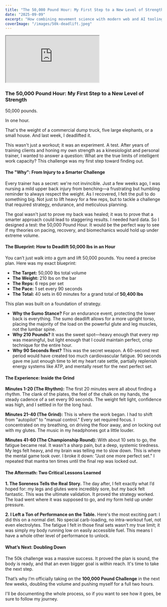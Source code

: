 ```yaml
---
title: "The 50,000 Pound Hour: My First Step to a New Level of Strength"
date: "2025-09-09"
excerpt: "How combining movement science with modern web and AI tooling can improve client outcomes and workflows."
coverImage: "/images/50k-deadlift.jpeg"
---
```


<iframe
  src="https://www.youtube.com/embed/PZCRPCwdWsc"
  title="50,000lbs Deadlift Volume in 1hr"
  allow="accelerometer; autoplay; clipboard-write; encrypted-media; gyroscope; picture-in-picture; web-share"
  allowfullscreen
></iframe>

### **The 50,000 Pound Hour: My First Step to a New Level of Strength**

50,000 pounds.

In one hour.

That's the weight of a commercial dump truck, five large elephants, or a small house. And last week, I deadlifted it.

This wasn't just a workout; it was an experiment. A test. After years of training clients and honing my own strength as a kinesiologist and personal trainer, I wanted to answer a question: What are the true limits of intelligent work capacity? This challenge was my first step toward finding out.

#### **The "Why": From Injury to a Smarter Challenge**

Every trainer has a secret: we're not invincible. Just a few weeks ago, I was nursing a mild upper back injury from benching—a frustrating but humbling reminder to always respect the weight. As I recovered, I felt the pull to do something big. Not just to lift heavy for a few reps, but to tackle a challenge that required strategy, endurance, and meticulous planning.

The goal wasn't just to prove my back was healed; it was to prove that a smarter approach could lead to staggering results. I needed hard data. So I designed a test: the 50,000 Pound Hour. It would be the perfect way to see if my theories on pacing, recovery, and biomechanics would hold up under extreme volume.

#### **The Blueprint: How to Deadlift 50,000 lbs in an Hour**

You can’t just walk into a gym and lift 50,000 pounds. You need a precise plan. Here was my exact blueprint:

- **The Target:** 50,000 lbs total volume
- **The Weight:** 210 lbs on the bar
- **The Reps:** 6 reps per set
- **The Pace:** 1 set every 90 seconds
- **The Total:** 40 sets in 60 minutes for a grand total of **50,400 lbs**

This plan was built on a foundation of strategy.

- **Why the Sumo Stance?** For an endurance event, protecting the lower back is everything. The sumo deadlift allows for a more upright torso, placing the majority of the load on the powerful glute and leg muscles, not the lumbar spine.
- **Why 210 Pounds?** It was the sweet spot—heavy enough that every rep was meaningful, but light enough that I could maintain perfect, crisp technique for the entire hour.
- **Why 90 Seconds Rest?** This was the secret weapon. A 60-second rest period would have created too much cardiovascular fatigue. 90 seconds gave me just enough time to let my heart rate settle, partially replenish energy systems like ATP, and mentally reset for the next perfect set.

#### **The Experience: Inside the Grind**

**Minutes 1-20 (The Rhythm):** The first 20 minutes were all about finding a rhythm. The clank of the plates, the feel of the chalk on my hands, the steady cadence of a set every 90 seconds. The weight felt light, confidence was high, and I settled in for the long haul.

**Minutes 21-40 (The Grind):** This is where the work began. I had to shift from "autopilot" to "manual control." Every set required focus. I concentrated on my breathing, on driving the floor away, and on locking out with my glutes. The music in my headphones got a little louder.

**Minutes 41-60 (The Championship Round):** With about 10 sets to go, the fatigue became real. It wasn't a sharp pain, but a deep, systemic tiredness. My legs felt heavy, and my brain was telling me to slow down. This is where the mental game took over. I broke it down: "Just one more perfect set." I repeated that mantra ten times until the final rep was locked out.

#### **The Aftermath: Two Critical Lessons Learned**

**1. The Soreness Tells the Real Story.**
The day after, I felt exactly what I’d hoped for: my legs and glutes were incredibly sore, but my back felt fantastic. This was the ultimate validation. It proved the strategy worked. The load went where it was supposed to go, and my form held up under pressure.

**2. I Left a Ton of Performance on the Table.**
Here's the most exciting part: I did this on a normal diet. No special carb-loading, no intra-workout fuel, not even electrolytes. The fatigue I felt in those final sets wasn't my true limit; it was simply my body running low on easily accessible fuel. This means I have a whole other level of performance to unlock.

#### **What’s Next: Doubling Down**

The 50k challenge was a massive success. It proved the plan is sound, the body is ready, and that an even bigger goal is within reach. It's time to take the next step.

That’s why I’m officially taking on the **100,000 Pound Challenge** in the next few weeks, doubling the volume and pushing myself for a full two hours.

I'll be documenting the whole process, so if you want to see how it goes, be sure to follow my journey.
